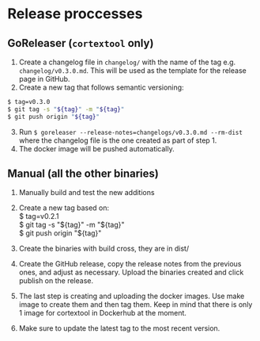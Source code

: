 # Release proccesses

## GoReleaser (`cortextool` only)

1. Create a changelog file in `changelog/` with the name of the tag e.g. `changelog/v0.3.0.md`. This will be used as the template for the release page in GitHub.
2. Create a new tag that follows semantic versioning:

```bash
$ tag=v0.3.0
$ git tag -s "${tag}" -m "${tag}"
$ git push origin "${tag}"
```

3. Run `$ goreleaser --release-notes=changelogs/v0.3.0.md --rm-dist` where the changelog file is the one created as part of step 1.
4. The docker image will be pushed automatically.


## Manual (all the other binaries)

1. Manually build and test the new additions
2. Create a new tag based on:  
    $ tag=v0.2.1  
    $ git tag -s "${tag}" -m "${tag}"  
    $ git push origin "${tag}"  

3. Create the binaries with build cross, they are in dist/
4. Create the GitHub release, copy the release notes from the previous ones, and adjust as necessary. Upload the binaries created and click publish on the release.
5. The last step is creating and uploading the docker images. Use make image to create them and then tag them. Keep in mind that there is only 1 image for cortextool in Dockerhub at the moment.
6. Make sure to update the latest tag to the most recent version.
